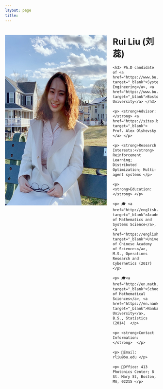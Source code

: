 ```yaml
---
layout: page
title: 
---
```


<div style="clear: both;">
  <div style="float: left; margin-right:20px;">
    <img src="IMG_0229.jpg" alt="" width="335" height="560">
  </div>
  <div>
    <h1> Rui Liu (刘蕊) </h1>
    
    <h3> Ph.D candidate of <a href="https://www.bu.edu/eng/departments/se/" target="_blank">Systems Engineering</a>, <a href="https://www.bu.edu" target="_blank">Boston University</a> </h3>
    
    <p> <strong>Advisor:</strong> <a href="https://sites.bu.edu/aolshevsky/" target="_blank"> Prof. Alex Olshevsky </a> </p>
    
    <p> <strong>Research Interests:</strong> Reinforcement Learning; Distributed Optimization; Multi-agent systems </p>
    
    <p> <strong>Education:</strong> </p>
    
    <p> 🎓 <a href="http://english.amss.cas.cn" target="_blank">Academy of Mathematics and Systems Science</a>, <a href="https://english.ucas.ac.cn" target="_blank">University of Chinese Academy of Sciences</a>, M.S., Operations Research and Cybernetics (2017) </p>
    
    <p> 🎓<a href="http://en.math.nankai.edu.cn" target="_blank">School of Mathematical Sciences</a>, <a href="https://en.nankai.edu.cn" target="_blank">Nankai University</a>, B.S., Statistics (2014)  </p>
    
    <p> <strong>Contact Information:</strong>  </p>
    
    <p> 📧Email: rliu@bu.edu </p>
    
    <p> 🏢Office: 413 Photonics Center; 8 St. Mary St, Boston, MA, 02215 </p>
    
  </div>
</div>


